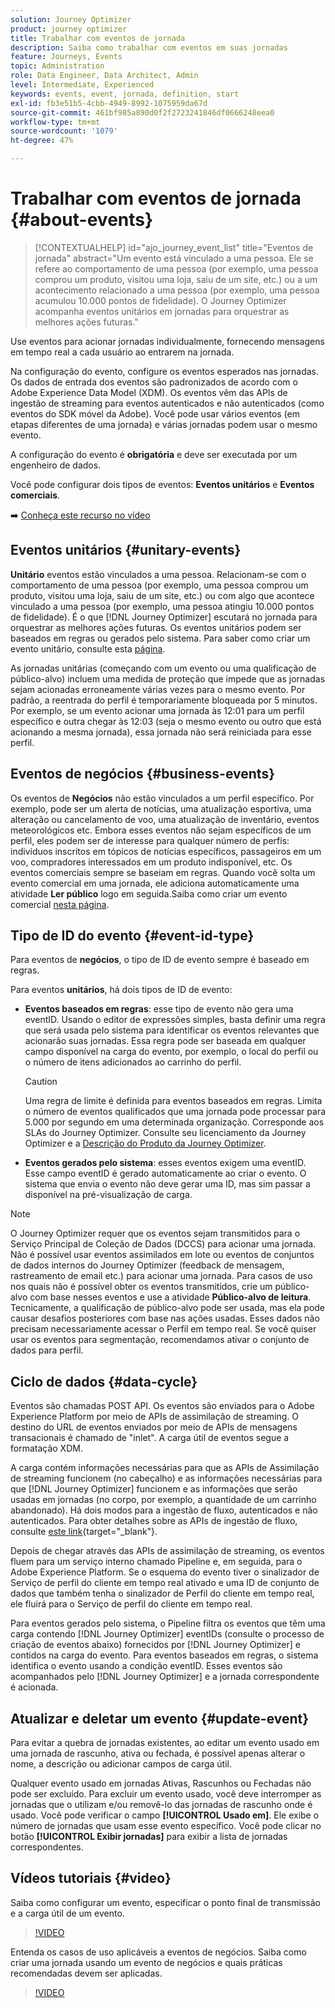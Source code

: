 ```yaml
---
solution: Journey Optimizer
product: journey optimizer
title: Trabalhar com eventos de jornada
description: Saiba como trabalhar com eventos em suas jornadas
feature: Journeys, Events
topic: Administration
role: Data Engineer, Data Architect, Admin
level: Intermediate, Experienced
keywords: events, event, jornada, definition, start
exl-id: fb3e51b5-4cbb-4949-8992-1075959da67d
source-git-commit: 461bf985a890d0f2f2723241846df0666248eea0
workflow-type: tm+mt
source-wordcount: '1079'
ht-degree: 47%

---
```


# Trabalhar com eventos de jornada {#about-events}

>[!CONTEXTUALHELP]
>id="ajo_journey_event_list"
>title="Eventos de jornada"
>abstract="Um evento está vinculado a uma pessoa. Ele se refere ao comportamento de uma pessoa (por exemplo, uma pessoa comprou um produto, visitou uma loja, saiu de um site, etc.) ou a um acontecimento relacionado a uma pessoa (por exemplo, uma pessoa acumulou 10.000 pontos de fidelidade). O Journey Optimizer acompanha eventos unitários em jornadas para orquestrar as melhores ações futuras."

Use eventos para acionar jornadas individualmente, fornecendo mensagens em tempo real a cada usuário ao entrarem na jornada.

Na configuração do evento, configure os eventos esperados nas jornadas. Os dados de entrada dos eventos são padronizados de acordo com o Adobe Experience Data Model (XDM). Os eventos vêm das APIs de ingestão de streaming para eventos autenticados e não autenticados (como eventos do SDK móvel da Adobe). Você pode usar vários eventos (em etapas diferentes de uma jornada) e várias jornadas podem usar o mesmo evento.

A configuração do evento é **obrigatória** e deve ser executada por um engenheiro de dados.

Você pode configurar dois tipos de eventos: **Eventos unitários** e **Eventos comerciais**.


➡️ [Conheça este recurso no vídeo](#video)

## Eventos unitários {#unitary-events}

**Unitário** eventos estão vinculados a uma pessoa. Relacionam-se com o comportamento de uma pessoa (por exemplo, uma pessoa comprou um produto, visitou uma loja, saiu de um site, etc.) ou com algo que acontece vinculado a uma pessoa (por exemplo, uma pessoa atingiu 10.000 pontos de fidelidade). É o que [!DNL Journey Optimizer] escutará no jornada para orquestrar as melhores ações futuras. Os eventos unitários podem ser baseados em regras ou gerados pelo sistema. Para saber como criar um evento unitário, consulte esta [página](../event/about-creating.md).

As jornadas unitárias (começando com um evento ou uma qualificação de público-alvo) incluem uma medida de proteção que impede que as jornadas sejam acionadas erroneamente várias vezes para o mesmo evento. Por padrão, a reentrada do perfil é temporariamente bloqueada por 5 minutos. Por exemplo, se um evento acionar uma jornada às 12:01 para um perfil específico e outra chegar às 12:03 (seja o mesmo evento ou outro que está acionando a mesma jornada), essa jornada não será reiniciada para esse perfil.

## Eventos de negócios {#business-events}

Os eventos de **Negócios** não estão vinculados a um perfil específico. Por exemplo, pode ser um alerta de notícias, uma atualização esportiva, uma alteração ou cancelamento de voo, uma atualização de inventário, eventos meteorológicos etc. Embora esses eventos não sejam específicos de um perfil, eles podem ser de interesse para qualquer número de perfis: indivíduos inscritos em tópicos de notícias específicos, passageiros em um voo, compradores interessados em um produto indisponível, etc. Os eventos comerciais sempre se baseiam em regras. Quando você solta um evento comercial em uma jornada, ele adiciona automaticamente uma atividade **Ler público** logo em seguida.Saiba como criar um evento comercial [nesta página](../event/about-creating-business.md).


## Tipo de ID do evento {#event-id-type}

Para eventos de **negócios**, o tipo de ID de evento sempre é baseado em regras.

Para eventos **unitários**, há dois tipos de ID de evento:

* **Eventos baseados em regras**: esse tipo de evento não gera uma eventID. Usando o editor de expressões simples, basta definir uma regra que será usada pelo sistema para identificar os eventos relevantes que acionarão suas jornadas. Essa regra pode ser baseada em qualquer campo disponível na carga do evento, por exemplo, o local do perfil ou o número de itens adicionados ao carrinho do perfil.

  >[!CAUTION]
  >
  >Uma regra de limite é definida para eventos baseados em regras. Limita o número de eventos qualificados que uma jornada pode processar para 5.000 por segundo em uma determinada organização. Corresponde aos SLAs do Journey Optimizer. Consulte seu licenciamento da Journey Optimizer e a [Descrição do Produto da Journey Optimizer](https://helpx.adobe.com/br/legal/product-descriptions/adobe-journey-optimizer.html).

* **Eventos gerados pelo sistema**: esses eventos exigem uma eventID. Esse campo eventID é gerado automaticamente ao criar o evento. O sistema que envia o evento não deve gerar uma ID, mas sim passar a disponível na pré-visualização de carga.

>[!NOTE]
>
>O Journey Optimizer requer que os eventos sejam transmitidos para o Serviço Principal de Coleção de Dados (DCCS) para acionar uma jornada. Não é possível usar eventos assimilados em lote ou eventos de conjuntos de dados internos do Journey Optimizer (feedback de mensagem, rastreamento de email etc.) para acionar uma jornada. Para casos de uso nos quais não é possível obter os eventos transmitidos, crie um público-alvo com base nesses eventos e use a atividade **Público-alvo de leitura**. Tecnicamente, a qualificação de público-alvo pode ser usada, mas ela pode causar desafios posteriores com base nas ações usadas. Esses dados não precisam necessariamente acessar o Perfil em tempo real. Se você quiser usar os eventos para segmentação, recomendamos ativar o conjunto de dados para perfil.

## Ciclo de dados {#data-cycle}

Eventos são chamadas POST API. Os eventos são enviados para o Adobe Experience Platform por meio de APIs de assimilação de streaming. O destino do URL de eventos enviados por meio de APIs de mensagens transacionais é chamado de &quot;inlet&quot;. A carga útil de eventos segue a formatação XDM.

A carga contém informações necessárias para que as APIs de Assimilação de streaming funcionem (no cabeçalho) e as informações necessárias para que [!DNL Journey Optimizer] funcionem e as informações que serão usadas em jornadas (no corpo, por exemplo, a quantidade de um carrinho abandonado). Há dois modos para a ingestão de fluxo, autenticados e não autenticados. Para obter detalhes sobre as APIs de ingestão de fluxo, consulte [este link](https://experienceleague.adobe.com/docs/experience-platform/xdm/api/getting-started.html?lang=pt-BR){target="_blank"}.

Depois de chegar através das APIs de assimilação de streaming, os eventos fluem para um serviço interno chamado Pipeline e, em seguida, para o Adobe Experience Platform. Se o esquema do evento tiver o sinalizador de Serviço de perfil do cliente em tempo real ativado e uma ID de conjunto de dados que também tenha o sinalizador de Perfil do cliente em tempo real, ele fluirá para o Serviço de perfil do cliente em tempo real.

Para eventos gerados pelo sistema, o Pipeline filtra os eventos que têm uma carga contendo [!DNL Journey Optimizer] eventIDs (consulte o processo de criação de eventos abaixo) fornecidos por [!DNL Journey Optimizer] e contidos na carga do evento. Para eventos baseados em regras, o sistema identifica o evento usando a condição eventID. Esses eventos são acompanhados pelo [!DNL Journey Optimizer] e a jornada correspondente é acionada.

## Atualizar e deletar um evento {#update-event}


Para evitar a quebra de jornadas existentes, ao editar um evento usado em uma jornada de rascunho, ativa ou fechada, é possível apenas alterar o nome, a descrição ou adicionar campos de carga útil.

Qualquer evento usado em jornadas Ativas, Rascunhos ou Fechadas não pode ser excluído. Para excluir um evento usado, você deve interromper as jornadas que o utilizam e/ou removê-lo das jornadas de rascunho onde é usado. Você pode verificar o campo **[!UICONTROL Usado em]**. Ele exibe o número de jornadas que usam esse evento específico. Você pode clicar no botão **[!UICONTROL Exibir jornadas]** para exibir a lista de jornadas correspondentes.

## Vídeos tutoriais {#video}

Saiba como configurar um evento, especificar o ponto final de transmissão e a carga útil de um evento.

>[!VIDEO](https://video.tv.adobe.com/v/336253?quality=12)

Entenda os casos de uso aplicáveis a eventos de negócios. Saiba como criar uma jornada usando um evento de negócios e quais práticas recomendadas devem ser aplicadas.

>[!VIDEO](https://video.tv.adobe.com/v/334234?quality=12)
